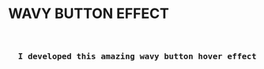 <h1>WAVY BUTTON EFFECT</h1>
<pre><h3>
  I developed this amazing wavy button hover effect for enchancing visual experience of a web
</h3></pre>
